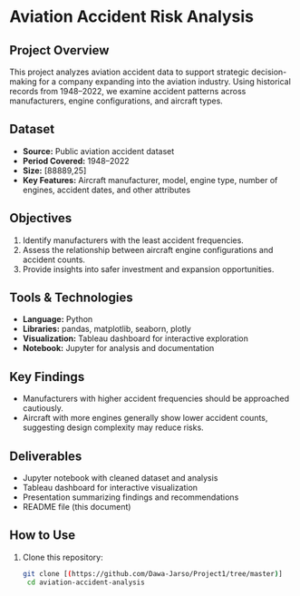 # Aviation Accident Risk Analysis  

## Project Overview  
This project analyzes aviation accident data to support strategic decision-making for a company expanding into the aviation industry. Using historical records from 1948–2022, we examine accident patterns across manufacturers, engine configurations, and aircraft types.  

## Dataset  
- **Source:** Public aviation accident dataset  
- **Period Covered:** 1948–2022  
- **Size:** [88889,25] 
- **Key Features:** Aircraft manufacturer, model, engine type, number of engines, accident dates, and other attributes  

## Objectives  
1. Identify manufacturers with the least accident frequencies.  
2. Assess the relationship between aircraft engine configurations and accident counts.  
3. Provide insights into safer investment and expansion opportunities.  

## Tools & Technologies  
- **Language:** Python  
- **Libraries:** pandas, matplotlib, seaborn, plotly  
- **Visualization:** Tableau dashboard for interactive exploration  
- **Notebook:** Jupyter for analysis and documentation  

## Key Findings  
- Manufacturers with higher accident frequencies should be approached cautiously.  
- Aircraft with more engines generally show lower accident counts, suggesting design complexity may reduce risks.  

## Deliverables  
- Jupyter notebook with cleaned dataset and analysis  
- Tableau dashboard for interactive visualization  
- Presentation summarizing findings and recommendations  
- README file (this document)  

## How to Use  
1. Clone this repository:  
   ```bash
   git clone [(https://github.com/Dawa-Jarso/Project1/tree/master)]
    cd aviation-accident-analysis
